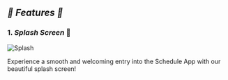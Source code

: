 ## *🌟 Features 🌟*
### 1. *Splash Screen* 🌟
![Splash](assets/screenshots/Splash.png) 

Experience a smooth and welcoming entry into the Schedule App with our beautiful splash screen!
